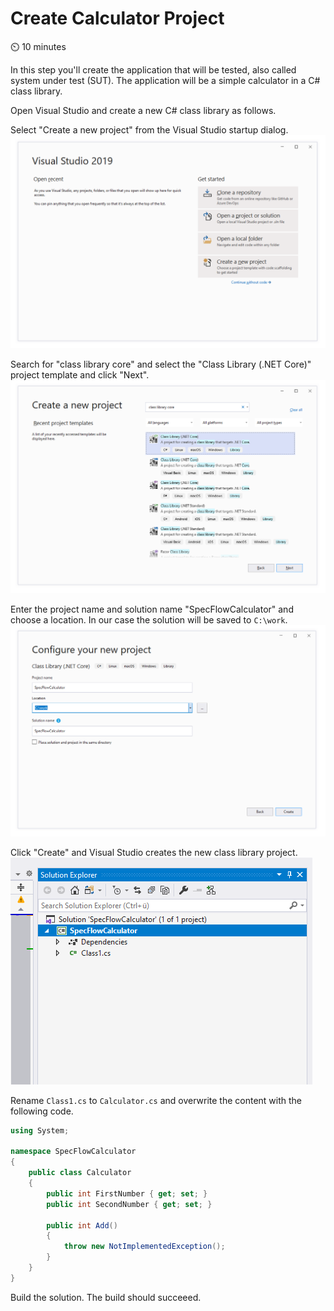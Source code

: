 Create Calculator Project
=========================

⏲️ 10 minutes

In this step you'll create the application that will be tested, also called system under test (SUT).
The application will be a simple calculator in a C# class library.

Open Visual Studio and create a new C# class library as follows.

Select "Create a new project" from the Visual Studio startup dialog.  
![Visual Studio Startup Dialog](../_static/step2/vs_startup_dialog.png)  

Search for "class library core" and select the "Class Library (.NET Core)" project template and click "Next".  
![Create Class Library](../_static/step2/create_class_lib.png)  

Enter the project name and solution name "SpecFlowCalculator" and choose a location. In our case the solution will be saved to `C:\work`.  
![Configure Class Library Project](../_static/step2/configure_project.png)  

Click "Create" and Visual Studio creates the new class library project.  
![Class Library Created](../_static/step2/created_project.png)

Rename `Class1.cs` to `Calculator.cs` and overwrite the content with the following code.

``` csharp
using System;

namespace SpecFlowCalculator
{
    public class Calculator
    {
        public int FirstNumber { get; set; }
        public int SecondNumber { get; set; }

        public int Add()
        {
            throw new NotImplementedException();
        }
    }
}

```

Build the solution. The build should succeeed.
